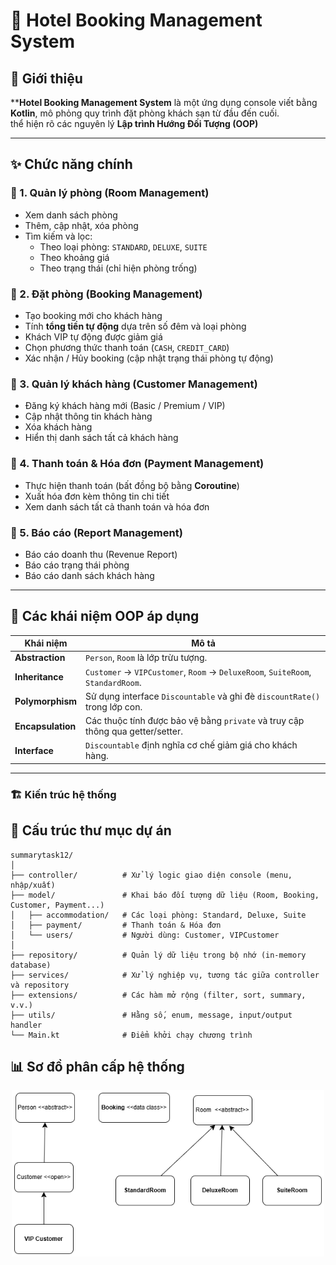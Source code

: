 # 🏨 Hotel Booking Management System

## 📌 Giới thiệu

****Hotel Booking Management System** là một ứng dụng console viết bằng **Kotlin**, mô phỏng quy trình đặt phòng khách sạn từ đầu đến cuối.  
 thể hiện rõ các nguyên lý **Lập trình Hướng Đối Tượng (OOP)** 

---

## ✨ Chức năng chính

### 🔹 1. Quản lý phòng (Room Management)
- Xem danh sách phòng
- Thêm, cập nhật, xóa phòng
- Tìm kiếm và lọc:
  - Theo loại phòng: `STANDARD`, `DELUXE`, `SUITE`
  - Theo khoảng giá
  - Theo trạng thái (chỉ hiện phòng trống)

### 🔹 2. Đặt phòng (Booking Management)
- Tạo booking mới cho khách hàng
- Tính **tổng tiền tự động** dựa trên số đêm và loại phòng
- Khách VIP tự động được giảm giá
- Chọn phương thức thanh toán (`CASH`, `CREDIT_CARD`)
- Xác nhận / Hủy booking (cập nhật trạng thái phòng tự động)

### 🔹 3. Quản lý khách hàng (Customer Management)
- Đăng ký khách hàng mới (Basic / Premium / VIP)
- Cập nhật thông tin khách hàng
- Xóa khách hàng
- Hiển thị danh sách tất cả khách hàng

### 🔹 4. Thanh toán & Hóa đơn (Payment Management)
- Thực hiện thanh toán (bất đồng bộ bằng **Coroutine**)
- Xuất hóa đơn kèm thông tin chi tiết
- Xem danh sách tất cả thanh toán và hóa đơn

### 🔹 5. Báo cáo (Report Management)
- Báo cáo doanh thu (Revenue Report)
- Báo cáo trạng thái phòng
- Báo cáo danh sách khách hàng

---

## 🧩 Các khái niệm OOP áp dụng

| Khái niệm | Mô tả |
|------------|--------|
| **Abstraction** | `Person`, `Room` là lớp trừu tượng. |
| **Inheritance** | `Customer` → `VIPCustomer`, `Room` → `DeluxeRoom`, `SuiteRoom`, `StandardRoom`. |
| **Polymorphism** | Sử dụng interface `Discountable` và ghi đè `discountRate()` trong lớp con. |
| **Encapsulation** | Các thuộc tính được bảo vệ bằng `private` và truy cập thông qua getter/setter. |
| **Interface** | `Discountable` định nghĩa cơ chế giảm giá cho khách hàng. |

---

### 🏗️ Kiến trúc hệ thống

## 📂 Cấu trúc thư mục dự án

```plaintext
summarytask12/
│
├── controller/          # Xử lý logic giao diện console (menu, nhập/xuất)
├── model/               # Khai báo đối tượng dữ liệu (Room, Booking, Customer, Payment...)
│   ├── accommodation/   # Các loại phòng: Standard, Deluxe, Suite
│   ├── payment/         # Thanh toán & Hóa đơn
│   └── users/           # Người dùng: Customer, VIPCustomer
│
├── repository/          # Quản lý dữ liệu trong bộ nhớ (in-memory database)
├── services/            # Xử lý nghiệp vụ, tương tác giữa controller và repository
├── extensions/          # Các hàm mở rộng (filter, sort, summary, v.v.)
├── utils/               # Hằng số, enum, message, input/output handler
└── Main.kt              # Điểm khởi chạy chương trình

```

## 📊 Sơ đồ phân cấp hệ thống

<p align="center">
  <img src="summarytask12.png" alt="Cấu trúc dự án" width="500"/>
</p>
